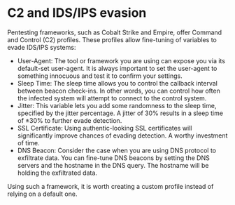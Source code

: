 # C2 and IDS/IPS evasion

Pentesting frameworks, such as Cobalt Strike and Empire, offer Command and Control (C2) profiles. These profiles allow fine-tuning 
of variables to evade IDS/IPS systems:

* User-Agent: The tool or framework you are using can expose you via its default-set user-agent. It is always important to set the user-agent to something innocuous and test it to confirm your settings.
* Sleep Time: The sleep time allows you to control the callback interval between beacon check-ins. In other words, you can control how often the infected system will attempt to connect to the control system.
* Jitter: This variable lets you add some randomness to the sleep time, specified by the jitter percentage. A jitter of 30% results in a sleep time of ±30% to further evade detection.
* SSL Certificate: Using authentic-looking SSL certificates will significantly improve chances of evading detection. A worthy investment of time.
* DNS Beacon: Consider the case when you are using DNS protocol to exfiltrate data. You can fine-tune DNS beacons by setting the DNS servers and the hostname in the DNS query. The hostname will be holding the exfiltrated data.

Using such a framework, it is worth creating a custom profile instead of relying on a default one. 
